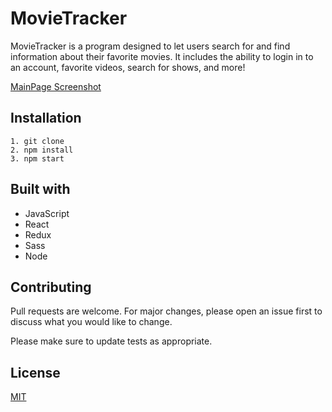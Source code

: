 # MovieTracker

MovieTracker is a program designed to let users search for and find information about their favorite movies. It includes the ability to login in to an account, favorite videos, search for shows, and more!

[MainPage Screenshot](https://i.imgur.com/DNMinqe.jpg)

## Installation

```
1. git clone
2. npm install
3. npm start
```

## Built with

- JavaScript
- React
- Redux
- Sass
- Node

## Contributing

Pull requests are welcome. For major changes, please open an issue first to discuss what you would like to change.

Please make sure to update tests as appropriate.

## License

[MIT](https://choosealicense.com/licenses/mit/)
